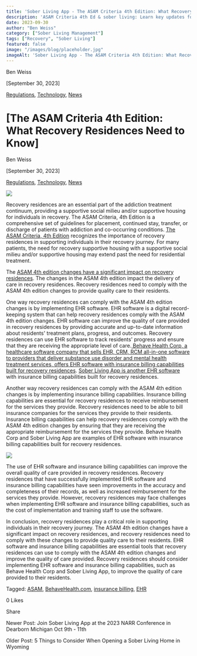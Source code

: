 ```yaml
---
title: 'Sober Living App - The ASAM Criteria 4th Edition: What Recovery Residences Need to Know'
description: 'ASAM Criteria 4th Ed & sober living: Learn key updates for recovery residences on placement, care guidelines, compliance & EHR/billing tools.'
date: 2023-09-30
author: "Ben Weiss"
category: ["Sober Living Management"]
tags: ["Recovery", "Sober Living"]
featured: false
image: "/images/blog/placeholder.jpg"
imageAlt: 'Sober Living App - The ASAM Criteria 4th Edition: What Recovery Residences Need to Know'
---
```


Ben Weiss

[September 30, 2023]

[Regulations](/sober-living-app-blog/category/Regulations), [Technology](/sober-living-app-blog/category/Technology), [News](/sober-living-app-blog/category/News)

#  [The ASAM Criteria 4th Edition: What Recovery Residences Need to Know]

Ben Weiss

[September 30, 2023]

[Regulations](/sober-living-app-blog/category/Regulations), [Technology](/sober-living-app-blog/category/Technology), [News](/sober-living-app-blog/category/News)

![](/images/blog/the-asam-criteria-4th-edition-what-recovery-residences-need-to-know/image-asset.jpeg)

Recovery residences are an essential part of the addiction treatment continuum, providing a supportive social milieu and/or supportive housing for individuals in recovery. The ASAM Criteria, 4th Edition is a comprehensive set of guidelines for placement, continued stay, transfer, or discharge of patients with addiction and co-occurring conditions. [The ASAM Criteria, 4th Edition](https://www.asam.org/asam-criteria/4th-edition-development) recognizes the importance of recovery residences in supporting individuals in their recovery journey. For many patients, the need for recovery supportive housing with a supportive social milieu and/or supportive housing may extend past the need for residential treatment.

The [ASAM 4th edition changes have a significant impact on recovery residences](https://newasamcriteria.org/). The changes in the ASAM 4th edition impact the delivery of care in recovery residences. Recovery residences need to comply with the ASAM 4th edition changes to provide quality care to their residents.

One way recovery residences can comply with the ASAM 4th edition changes is by implementing EHR software. EHR software is a digital record-keeping system that can help recovery residences comply with the ASAM 4th edition changes. EHR software can improve the quality of care provided in recovery residences by providing accurate and up-to-date information about residents' treatment plans, progress, and outcomes. Recovery residences can use EHR software to track residents' progress and ensure that they are receiving the appropriate level of care.[ Behave Health Corp, a healthcare software company that sells EHR, CRM, RCM all-in-one software to providers that deliver substance use disorder and mental health treatment services, offers EHR software with insurance billing capabilities built for recovery residences](https://behavehealth.com). [Sober Living App is another EHR software](/) with insurance billing capabilities built for recovery residences.

Another way recovery residences can comply with the ASAM 4th edition changes is by implementing insurance billing capabilities. Insurance billing capabilities are essential for recovery residences to receive reimbursement for the services they provide. Recovery residences need to be able to bill insurance companies for the services they provide to their residents. Insurance billing capabilities can help recovery residences comply with the ASAM 4th edition changes by ensuring that they are receiving the appropriate reimbursement for the services they provide. Behave Health Corp and Sober Living App are examples of EHR software with insurance billing capabilities built for recovery residences.

![](/images/blog/the-asam-criteria-4th-edition-what-recovery-residences-need-to-know/image-asset.jpeg)

The use of EHR software and insurance billing capabilities can improve the overall quality of care provided in recovery residences. Recovery residences that have successfully implemented EHR software and insurance billing capabilities have seen improvements in the accuracy and completeness of their records, as well as increased reimbursement for the services they provide. However, recovery residences may face challenges when implementing EHR software and insurance billing capabilities, such as the cost of implementation and training staff to use the software.

In conclusion, recovery residences play a critical role in supporting individuals in their recovery journey. The ASAM 4th edition changes have a significant impact on recovery residences, and recovery residences need to comply with these changes to provide quality care to their residents. EHR software and insurance billing capabilities are essential tools that recovery residences can use to comply with the ASAM 4th edition changes and improve the quality of care provided. Recovery residences should consider implementing EHR software and insurance billing capabilities, such as Behave Health Corp and Sober Living App, to improve the quality of care provided to their residents.

Tagged: [ASAM](/sober-living-app-blog/tag/ASAM), [BehaveHealth.com](https://soberlivingapp.com/sober-living-app-blog/tag/BehaveHealth.com), [insurance billing](https://soberlivingapp.com/sober-living-app-blog/tag/insurance+billing), [EHR](https://soberlivingapp.com/sober-living-app-blog/tag/EHR)

0 Likes

Share

Newer Post: Join Sober Living App at the 2023 NARR Conference in Dearborn Michigan Oct 9th - 11th

Older Post: 5 Things to Consider When Opening a Sober Living Home in Wyoming